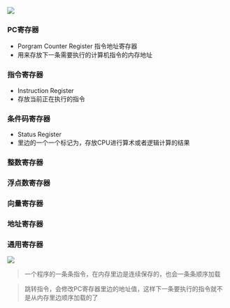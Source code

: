 ![](/images/jsjzc/cpu.jpg)

### PC寄存器
- Porgram Counter Register 指令地址寄存器
- 用来存放下一条需要执行的计算机指令的内存地址

### 指令寄存器
- Instruction Register
- 存放当前正在执行的指令

### 条件码寄存器
- Status Register
- 里边的一个一个标记为，存放CPU进行算术或者逻辑计算的结果

### 整数寄存器
### 浮点数寄存器
### 向量寄存器
### 地址寄存器
### 通用寄存器

![](/images/jsjzc/jicunqi.jpg)
> 一个程序的一条条指令，在内存里边是连续保存的，也会一条条顺序加载

> 跳转指令，会修改PC寄存器里边的地址值，这样下一条要执行的指令就不是从内存里边顺序加载的了
